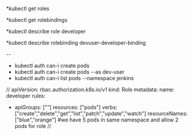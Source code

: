 
*kubectl get roles

*kubectl get rolebindings

*kubectl describe role developer

*kubectl describe rolebinding devuser-developer-binding


--

* kubectl auth can-i create pods
* kubectl auth can-i create pods --as dev-user
* kubectl auth can-i list pods --namespace jenkins



//
apiVersion: rbac.authorization.k8s.io/v1
kind: Role
metadata:
  name: developer
rules:
- apiGroups: [""]
  resources: ["pods"]
  verbs: ["create","delete","get","list","patch","update","watch"]
  resourceNames: ["blue","orange"] #we have 5 pods in same namespace and allow 2 pods for role
  //
